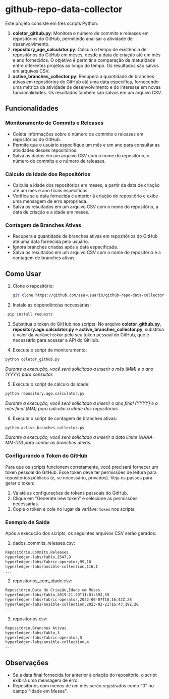 # github-repo-data-collector

Este projeto consiste em três scripts Python:

1. **coletor_github.py**: Monitora o número de commits e releases em repositórios do GitHub, permitindo analisar a atividade de desenvolvimento.
2. **repository_age_calculator.py**: Calcula o tempo de existência de repositórios do GitHub em meses, desde a data de criação até um mês e ano fornecidos. O objetivo é permitir a comparação da maturidade entre diferentes projetos ao longo do tempo. Os resultados são salvos em arquivos CSV.
3. **active_branches_collector.py**: Recupera a quantidade de branches ativas em repositórios do GitHub até uma data específica, fornecendo uma métrica da atividade de desenvolvimento e do interesse em novas funcionalidades. Os resultados também são salvos em um arquivo CSV.

## Funcionalidades

### Monitoramento de Commits e Releases

- Coleta informações sobre o número de commits e releases em repositórios do GitHub.
- Permite que o usuário especifique um mês e um ano para consultar as atividades desses repositórios.
- Salva os dados em um arquivo CSV com o nome do repositório, o número de commits e o número de releases.

### Cálculo da Idade dos Repositórios

- Calcula a idade dos repositórios em meses, a partir da data de criação até um mês e ano finais específicos.
- Verifica se a data fornecida é anterior à criação do repositório e exibe uma mensagem de erro apropriada.
- Salva os resultados em um arquivo CSV com o nome do repositório, a data de criação e a idade em meses.

### Contagem de Branches Ativas

- Recupera a quantidade de branches ativas em repositórios do GitHub até uma data fornecida pelo usuário.
- Ignora branches criadas após a data especificada.
- Salva os resultados em um arquivo CSV com o nome do repositório e a contagem de branches ativas.

## Como Usar

1. Clone o repositório:
   ```bash
   git clone https://github.com/seu-usuario/github-repo-data-collector.git

2. Instale as dependências necessárias:
  ```bash
   pip install requests
```

3. Substitua o token do GitHub nos scripts: No arquivo **coletor_github.py**, **repository.age.calculator.py** e **active_branches_collector.py**, substitua o valor da variável ```token``` pelo seu token pessoal do GitHub, que é necessário para acessar a API do GitHub.

4. Execute o script de monitoramento:
  ```bash
python coletor_github.py
```
*Durante a execução, você será solicitado a inserir o mês (MM) e o ano (YYYY) para consultar.*

5. Execute o script de cálculo da idade:
  ```bash
python repository.age.calculator.py
```
*Durante a execução, você será solicitado a inserir o ano final (YYYY) e o mês final (MM) para calcular a idade dos repositórios.*

6. Execute o script de contagem de branches ativas:
  ```bash
python active_branches_collector.py
```
*Durante a execução, você será solicitado a inserir a data limite (AAAA-MM-DD) para contar as branches ativas.*

### Configurando o Token do GitHub

Para que os scripts funcionem corretamente, você precisará fornecer um token pessoal do GitHub. Esse token deve ter permissões de leitura para repositórios públicos (e, se necessário, privados). Veja os passos para gerar o token:

1. Vá até as configurações de tokens pessoais do GitHub.
2. Clique em "Generate new token" e selecione as permissões necessárias.
4. Copie o token e cole no lugar da variável ```token``` nos scripts.

### Exemplo de Saída
Após a execução dos scripts, os seguintes arquivos CSV serão gerados:

1. dados_commits_releases.csv:
  ```bash
Repositório,Commits,Releases
hyperledger-labs/fablo,1547,9
hyperledger-labs/fabric-operator,99,18
hyperledger-labs/ansible-collection,116,1
...
```

2. repositorios_com_idade.csv:
  ```bash
Repositório,Data de Criação,Idade em Meses
hyperledger-labs/fablo,2019-11-29T11:01:59Z,59
hyperledger-labs/fabric-operator,2022-06-07T18:16:42Z,28
hyperledger-labs/ansible-collection,2023-02-21T16:43:19Z,20
...
```

3. repositorios.csv:
  ```bash
Repositório,Branches Ativas
hyperledger-labs/fablo,3
hyperledger-labs/fabric-operator,5
hyperledger-labs/ansible-collection,4
...
```

## Observações
- Se a data final fornecida for anterior à criação do repositório, o script exibirá uma mensagem de erro.
- Repositórios com menos de um mês serão registrados como "0" no campo "Idade em Meses".

